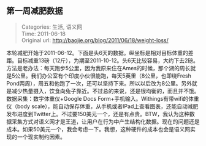 第一周减肥数据
---
    
> Categories: 生活, 语义网  
> Time: 2011-06-18  
> Original url: <http://baojie.org/blog/2011/06/18/weight-loss/>
    
本轮减肥开始于2011-06-12。下面是头6天的数据。纵坐标是相对目标体重的差距。目标减重13磅（12斤），为期至2011-10-12。头6天比较容易，大约下去2磅。方法是老办法：每天跑步5公里，因为我原来住在Ames的时候，那个湖的周长就是5公里。我们办公室有个印度小伙很能跑，每天5英里（8公里，也即绕Fresh Pond两周），周五和他跑了一次，还可以坚持下来。所以以后改为8公里。另外就是减少热量摄入，饮食向兔子靠近。不过总的来说，还是很均衡的，而且并不饿。数据采集：数字体重仪+Google Docs Form+手机输入。Withings有带wifi的体重仪（body scale），能自动保存体重，从手机或者IPad上查看图表，还能自动减肥发布进度到Twitter上。不过要150美元一个，还是有点贵。BTW，我认为这种数据采集方式对语义网才是王道，让用户在行为中产生结构化数据。现在的问题还是成本。如果50美元一个，我会考虑一下。我想，这种硬件的成本也会是语义网实现的一个现实制约因素。     
    